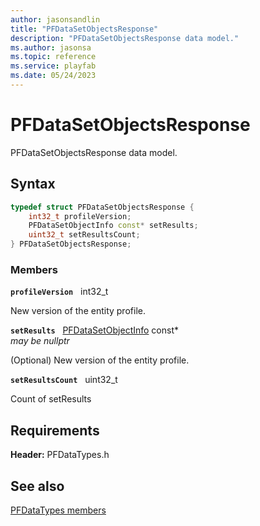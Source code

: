```yaml
---
author: jasonsandlin
title: "PFDataSetObjectsResponse"
description: "PFDataSetObjectsResponse data model."
ms.author: jasonsa
ms.topic: reference
ms.service: playfab
ms.date: 05/24/2023
---
```


# PFDataSetObjectsResponse  

PFDataSetObjectsResponse data model.  

## Syntax  
  
```cpp
typedef struct PFDataSetObjectsResponse {  
    int32_t profileVersion;  
    PFDataSetObjectInfo const* setResults;  
    uint32_t setResultsCount;  
} PFDataSetObjectsResponse;  
```
  
### Members  
  
**`profileVersion`** &nbsp; int32_t  
  
New version of the entity profile.
  
**`setResults`** &nbsp; [PFDataSetObjectInfo](pfdatasetobjectinfo.md) const*  
*may be nullptr*  
  
(Optional) New version of the entity profile.
  
**`setResultsCount`** &nbsp; uint32_t  
  
Count of setResults
  
  
## Requirements  
  
**Header:** PFDataTypes.h
  
## See also  
[PFDataTypes members](../pfdatatypes_members.md)  

  
  
